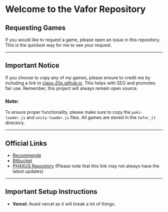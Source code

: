 # Welcome to the Vafor Repository

## Requesting Games
If you would like to request a game, please open an issue in this repository. This is the quickest way for me to see your request.

---

## Important Notice
If you choose to copy any of my games, please ensure to credit me by including a link to [class-20x.github.io](https://class-20x.github.io). This helps with SEO and promotes fair use. Remember, this project will always remain open source.

### Note:
To ensure proper functionality, please make sure to copy the `poki-loader.js` and `unity-loader.js` files. All games are stored in the `Vafor_it` directory.

---

## Official Links
- [Recommende](https://class-20x.github.io)
- [Bitbucket](https://phexus.bitbucket.io)
- [PH4XUS Repository](https://ph4xus.github.io) (Please note that this link may not always have the latest updates)


---

## Important Setup Instructions
- **Vercel:** Avaid vercel as it will break a lot of things.



